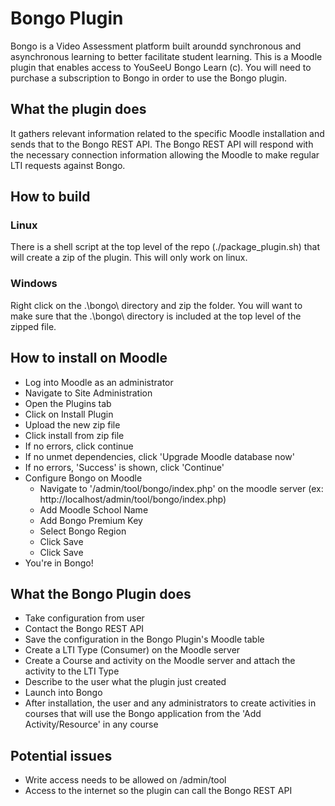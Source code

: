 # Bongo Plugin
Bongo is a Video Assessment platform built aroundd synchronous and asynchronous learning
to better facilitate student learning.
This is a Moodle plugin that enables access to YouSeeU Bongo Learn (c). You will need to purchase a subscription to
Bongo in order to use the Bongo plugin.

## What the plugin does
It gathers relevant information related to the specific Moodle installation and 
sends that to the Bongo REST API. The Bongo REST API will respond with the necessary connection information allowing 
the Moodle to make regular LTI requests against Bongo.

## How to build

### Linux
There is a shell script at the top level of the repo (./package_plugin.sh) that will create a zip of the plugin.  This
will only work on linux.

### Windows
Right click on the .\bongo\ directory and zip the folder. You will want to make sure that the .\bongo\ directory is
included at the top level of the zipped file.

## How to install on Moodle
* Log into Moodle as an administrator
* Navigate to Site Administration
* Open the Plugins tab
* Click on Install Plugin
* Upload the new zip file
* Click install from zip file
* If no errors, click continue
* If no unmet dependencies, click 'Upgrade Moodle database now'
* If no errors, 'Success' is shown, click 'Continue'
* Configure Bongo on Moodle
    * Navigate to '/admin/tool/bongo/index.php' on the moodle server (ex: http://localhost/admin/tool/bongo/index.php)
    * Add Moodle School Name
    * Add Bongo Premium Key
    * Select Bongo Region
    * Click Save
    * Click Save
* You're in Bongo!

## What the Bongo Plugin does
* Take configuration from user
* Contact the Bongo REST API
* Save the configuration in the Bongo Plugin's Moodle table
* Create a LTI Type (Consumer) on the Moodle server
* Create a Course and activity on the Moodle server and attach the activity to the LTI Type
* Describe to the user what the plugin just created
* Launch into Bongo
* After installation, the user and any administrators to create activities in courses that will use the Bongo
application from the 'Add Activity/Resource' in any course

## Potential issues
* Write access needs to be allowed on <Moodle root>/admin/tool
* Access to the internet so the plugin can call the Bongo REST API
